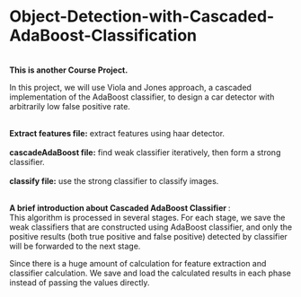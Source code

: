 # Object-Detection-with-Cascaded-AdaBoost-Classification

<br><b>This is another Course Project.</b></br>

In this project, we will use Viola and Jones approach, a cascaded implementation of the AdaBoost classifier, to design a car detector with arbitrarily low false positive rate.

<br><b>Extract features file:</b> extract features using haar detector.</br>
<br><b>cascadeAdaBoost file:</b> find weak classifier iteratively, then form a strong classifier.</br>
<br><b>classify file:</b> use the strong classifier to classify images.</br>

<br><b>A brief introduction about Cascaded AdaBoost Classifier </b>:</br>
This algorithm is processed in several stages. For each stage, we save the weak classifiers that are constructed using AdaBoost classifier, and only the positive results (both true positive and false positive) detected by classifier will be forwarded to the next stage.

Since there is a huge amount of calculation for feature extraction and classifier calculation. We save and load the calculated results in each phase instead of passing the values directly.


